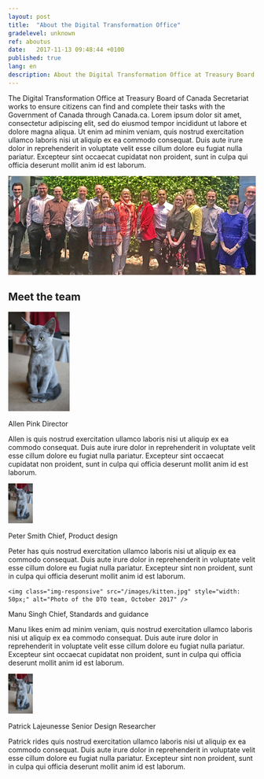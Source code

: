 ```yaml
---
layout: post
title:  "About the Digital Transformation Office"
gradelevel: unknown
ref: aboutus
date:   2017-11-13 09:48:44 +0100
published: true
lang: en
description: About the Digital Transformation Office at Treasury Board of Canada Secretariat. 
---
```


The Digital Transformation Office at Treasury Board of Canada Secretariat works to ensure citizens can find and complete their tasks with the Government of Canada through Canada.ca. Lorem ipsum dolor sit amet, consectetur adipiscing elit, sed do eiusmod tempor incididunt ut labore et dolore magna aliqua. Ut enim ad minim veniam, quis nostrud exercitation ullamco laboris nisi ut aliquip ex ea commodo consequat. Duis aute irure dolor in reprehenderit in voluptate velit esse cillum dolore eu fugiat nulla pariatur. Excepteur sint occaecat cupidatat non proident, sunt in culpa qui officia deserunt mollit anim id est laborum.

<img class="img-responsive" src="/images/team_photo_Oct_2017_965x385px.jpg" alt="Photo of the DTO team, October 2017" />

## Meet the team

<div>

<div class="col-md-4">
  
  <img class="img-responsive" src="/images/kitten.jpg" style="width: 125px;" alt="Photo of the DTO team, October 2017" />
  
  Allen Pink
Director
  <div>


<div class="col-md-4">
  
Allen is quis nostrud exercitation ullamco laboris nisi ut aliquip ex ea commodo consequat. Duis aute irure dolor in reprehenderit in voluptate velit esse cillum dolore eu fugiat nulla pariatur. Excepteur sint occaecat cupidatat non proident, sunt in culpa qui officia deserunt mollit anim id est laborum.

  <img class="img-responsive" src="/images/kitten.jpg" style="width: 50px;" alt="Photo of the DTO team, October 2017" />
</div>

Peter Smith
Chief, Product design

Peter has quis nostrud exercitation ullamco laboris nisi ut aliquip ex ea commodo consequat. Duis aute irure dolor in reprehenderit in voluptate velit esse cillum dolore eu fugiat nulla pariatur. Excepteur sint non proident, sunt in culpa qui officia deserunt mollit anim id est laborum.

</div>
</div>

<div>
<div class="col-md-6">
  
    <img class="img-responsive" src="/images/kitten.jpg" style="width: 50px;" alt="Photo of the DTO team, October 2017" />

Manu Singh
Chief, Standards and guidance

Manu likes enim ad minim veniam, quis nostrud exercitation ullamco laboris nisi ut aliquip ex ea commodo consequat. Duis aute irure dolor in reprehenderit in voluptate velit esse cillum dolore eu fugiat nulla pariatur. Excepteur sint occaecat cupidatat non proident, sunt in culpa qui officia deserunt mollit anim id est laborum.

  <img class="img-responsive" src="/images/kitten.jpg" style="width: 50px;" alt="Photo of the DTO team, October 2017" />


Patrick Lajeunesse
Senior Design Researcher

Patrick rides quis nostrud exercitation ullamco laboris nisi ut aliquip ex ea commodo consequat. Duis aute irure dolor in reprehenderit in voluptate velit esse cillum dolore eu fugiat nulla pariatur. Excepteur sint non proident, sunt in culpa qui officia deserunt mollit anim id est laborum.

</div>
</div>

